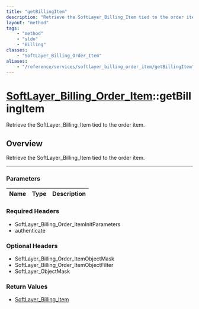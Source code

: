 ```yaml
---
title: "getBillingItem"
description: "Retrieve the SoftLayer_Billing_Item tied to the order item."
layout: "method"
tags:
    - "method"
    - "sldn"
    - "Billing"
classes:
    - "SoftLayer_Billing_Order_Item"
aliases:
    - "/reference/services/softlayer_billing_order_item/getBillingItem"
---
```

# [SoftLayer_Billing_Order_Item](/reference/services/SoftLayer_Billing_Order_Item)::getBillingItem


Retrieve the SoftLayer_Billing_Item tied to the order item.


## Overview 
Retrieve the SoftLayer_Billing_Item tied to the order item.

-----

### Parameters 
|Name | Type | Description |
| --- | --- | --- |


### Required Headers
* SoftLayer_Billing_Order_ItemInitParameters
* authenticate


### Optional Headers
* SoftLayer_Billing_Order_ItemObjectMask
* SoftLayer_Billing_Order_ItemObjectFilter
* SoftLayer_ObjectMask

### Return Values
* <a href='/reference/datatypes/SoftLayer_Billing_Item'>SoftLayer_Billing_Item </a>




